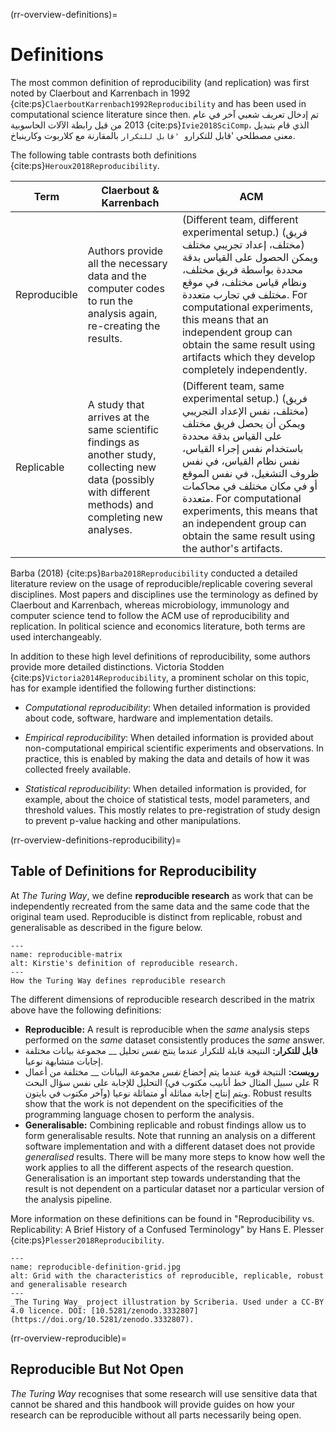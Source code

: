 (rr-overview-definitions)=
# Definitions

The most common definition of reproducibility (and replication) was first noted by Claerbout and Karrenbach in 1992 {cite:ps}`ClaerboutKarrenbach1992Reproducibility` and has been used in computational science literature since then. تم إدخال تعريف شعبي آخر في عام 2013 من قبل رابطة الآلات الحاسوبية {cite:ps}`Ivie2018SciComp`، الذي قام بتبديل معنى مصطلحي 'قابل للتكرار`و 'قابل للتكرار` بالمقارنة مع كلاربوت وكارينباخ.

The following table contrasts both definitions {cite:ps}`Heroux2018Reproducibility`.

| Term         | Claerbout & Karrenbach                                                                                                                                    | ACM                                                                                                                                                                                                                                                                                                                                                                          |
| ------------ | --------------------------------------------------------------------------------------------------------------------------------------------------------- | ---------------------------------------------------------------------------------------------------------------------------------------------------------------------------------------------------------------------------------------------------------------------------------------------------------------------------------------------------------------------------- |
| Reproducible | Authors provide all the necessary data and the computer codes to run the analysis again, re-creating the results.                                         | (Different team, different experimental setup.) (فريق مختلف، إعداد تجريبي مختلف) ويمكن الحصول على القياس بدقة محددة بواسطة فريق مختلف، ونظام قياس مختلف، في موقع مختلف في تجارب متعددة. For computational experiments, this means that an independent group can obtain the same result using artifacts which they develop completely independently.                          |
| Replicable   | A study that arrives at the same scientific findings as another study, collecting new data (possibly with different methods) and completing new analyses. | (Different team, same experimental setup.) (فريق مختلف، نفس الإعداد التجريبي) ويمكن أن يحصل فريق مختلف على القياس بدقة محددة باستخدام نفس إجراء القياس، نفس نظام القياس، في نفس ظروف التشغيل، في نفس الموقع أو في مكان مختلف في محاكمات متعددة. For computational experiments, this means that an independent group can obtain the same result using the author's artifacts. |

Barba (2018) {cite:ps}`Barba2018Reproducibility` conducted a detailed literature review on the usage of reproducible/replicable covering several disciplines. Most papers and disciplines use the terminology as defined by Claerbout and Karrenbach, whereas microbiology, immunology and computer science tend to follow the ACM use of reproducibility and replication. In political science and economics literature, both terms are used interchangeably.

In addition to these high level definitions of reproducibility, some authors provide more detailed distinctions. Victoria Stodden {cite:ps}`Victoria2014Reproducibility`, a prominent scholar on this topic, has for example identified the following further distinctions:

- _Computational reproducibility_: When detailed information is provided about code, software, hardware and implementation details.

- _Empirical reproducibility_: When detailed information is provided about non-computational empirical scientific experiments and observations. In practice, this is enabled by making the data and details of how it was collected freely available.

- _Statistical reproducibility_: When detailed information is provided, for example, about the choice of statistical tests, model parameters, and threshold values. This mostly relates to pre-registration of study design to prevent p-value hacking and other manipulations.

(rr-overview-definitions-reproducibility)=
## Table of Definitions for Reproducibility

At _The Turing Way_, we define **reproducible research** as work that can be independently recreated from the same data and the same code that the original team used. Reproducible is distinct from replicable, robust and generalisable as described in the figure below.


```{figure} ../../figures/reproducible-matrix.jpg
---
name: reproducible-matrix
alt: Kirstie's definition of reproducible research.
---
How the Turing Way defines reproducible research
```

The different dimensions of reproducible research described in the matrix above have the following definitions:

- **Reproducible:** A result is reproducible when the _same_ analysis steps performed on the _same_ dataset consistently produces the _same_ answer.
- **قابل للتكرار:** النتيجة قابلة للتكرار عندما ينتج _نفس_ تحليل __ مجموعة بيانات مختلفة إجابات متشابهة نوعيا.
- **روبست:** النتيجة قوية عندما يتم إخضاع _نفس_ مجموعة البيانات __ مختلفة من أعمال التحليل للإجابة على نفس سؤال البحث (على سبيل المثال خط أنابيب مكتوب في R وآخر مكتوب في بايتون) ويتم إنتاج إجابة مماثلة أو متماثلة نوعيا. Robust results show that the work is not dependent on the specificities of the programming language chosen to perform the analysis.
- **Generalisable:** Combining replicable and robust findings allow us to form generalisable results. Note that running an analysis on a different software implementation and with a different dataset does not provide _generalised_ results. There will be many more steps to know how well the work applies to all the different aspects of the research question. Generalisation is an important step towards understanding that the result is not dependent on a particular dataset nor a particular version of the analysis pipeline.

More information on these definitions can be found in "Reproducibility vs. Replicability: A Brief History of a Confused Terminology" by Hans E. Plesser {cite:ps}`Plesser2018Reproducibility`.

```{figure} ../../figures/reproducible-definition-grid.jpg
---
name: reproducible-definition-grid.jpg
alt: Grid with the characteristics of reproducible, replicable, robust and generalisable research
---
_The Turing Way_ project illustration by Scriberia. Used under a CC-BY 4.0 licence. DOI: [10.5281/zenodo.3332807](https://doi.org/10.5281/zenodo.3332807).
```

(rr-overview-reproducible)=
## Reproducible But Not Open

_The Turing Way_ recognises that some research will use sensitive data that cannot be shared and this handbook will provide guides on how your research can be reproducible without all parts necessarily being open.
